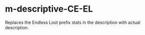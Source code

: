# m-descriptive-CE-EL
Replaces the Endless Loot prefix stats in the description with actual description.
